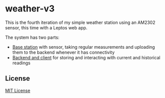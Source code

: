# weather-v3

This is the fourth iteration of my simple weather station using an AM2302
sensor, this time with a Leptos web app.

The system has two parts:

- [Base station](weather-station/README.md) with sensor, taking regular
  measurements and uploading them to the backend whenever it has connectivity
- [Backend and client](weather-app/README.md) for storing and interacting with
  current and historical readings

## License

[MIT License](LICENSE)
